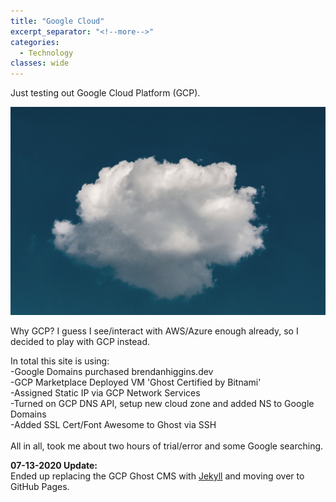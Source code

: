 ```yaml
---
title: "Google Cloud"
excerpt_separator: "<!--more-->"
categories:
  - Technology
classes: wide
---
```


Just testing out Google Cloud Platform (GCP).
<!--more-->

![Cloud](/assets/images/gcp/cloud.jpg "Photo By C Dustin on Unsplash")

Why GCP? I guess I see/interact with AWS/Azure enough already, so I decided to play with GCP instead.

In total this site is using:<br>
-Google Domains purchased brendanhiggins.dev<br>
-GCP Marketplace Deployed VM 'Ghost Certified by Bitnami'<br>
-Assigned Static IP via GCP Network Services<br>
-Turned on GCP DNS API, setup new cloud zone and added NS to Google Domains<br>
-Added SSL Cert/Font Awesome to Ghost via SSH<br>
<br>
All in all, took me about two hours of trial/error and some Google searching. <i class="fab fa-sm fa-google"></i>

**07-13-2020 Update:**<br>
Ended up replacing the GCP Ghost CMS with [Jekyll](/technology/Jekyll/) and moving over to GitHub Pages.